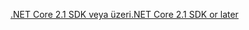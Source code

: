[<span data-ttu-id="dffd9-101">.NET Core 2.1 SDK veya üzeri</span><span class="sxs-lookup"><span data-stu-id="dffd9-101">.NET Core 2.1 SDK or later</span></span>](https://dotnet.microsoft.com/download/dotnet-core)
